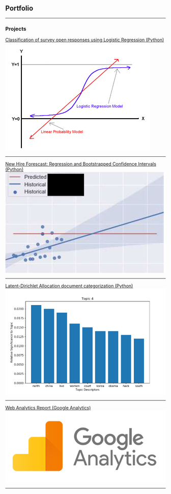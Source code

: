 ## Portfolio

---

### Projects

[Classification of survey open responses using Logistic Regression (Python)](/pdf/reg-model.pdf)
<img src="images/log_reg_vs_linear.png?raw=true"/>

---
[New Hire Forescast: Regression and Bootstrapped Confidence Intervals (Python)](/pdf/ecolab_bootstrap_model.pdf)
<img src="images/ecolab_bootstrap_thumbnail.PNG?raw=true"/>

---
[Latent-Dirichlet Allocation document categorization (Python)](/pdf/lda-model-example.pdf)
<img src="images/barTopic4.png?raw=true"/>

---
[Web Analytics Report (Google Analytics)](/web-analytics-report.pdf)
<img src="images/google-analytics-logo.png?raw=true"/>

---
<!--
### Index

- [Project 1 Title](http://example.com/)
- [Project 2 Title](http://example.com/)
- [Project 3 Title](http://example.com/)
- [Project 4 Title](http://example.com/)
- [Project 5 Title](http://example.com/)
-->

<!--
<p style="font-size:11px">Page template forked from <a href="https://github.com/evanca/quick-portfolio">evanca (Thanks evanca! - Lee)</a></p>
 Remove above link if you don't want to attibute -->

